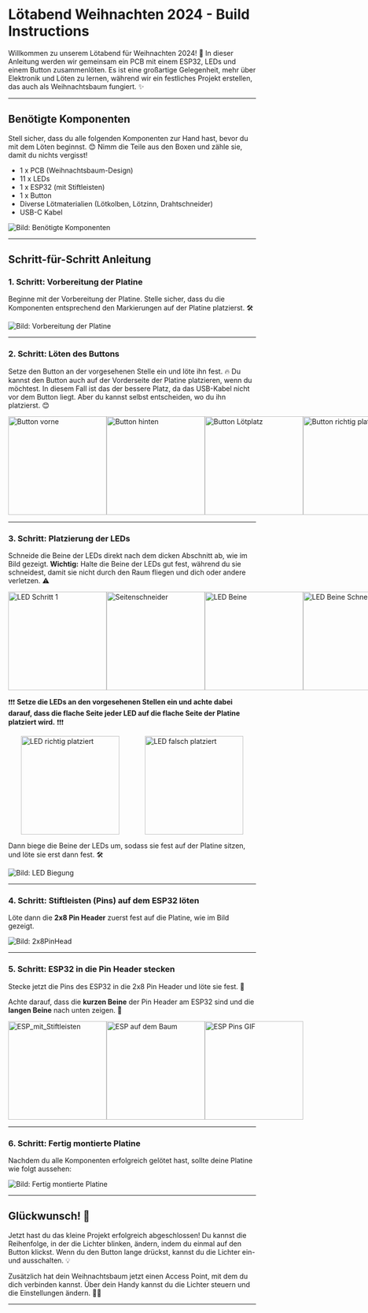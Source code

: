 # Lötabend Weihnachten 2024 - Build Instructions

Willkommen zu unserem Lötabend für Weihnachten 2024! 🎄 In dieser Anleitung werden wir gemeinsam ein PCB mit einem ESP32, LEDs und einem Button zusammenlöten. Es ist eine großartige Gelegenheit, mehr über Elektronik und Löten zu lernen, während wir ein festliches Projekt erstellen, das auch als Weihnachtsbaum fungiert. ✨

---

## Benötigte Komponenten

Stell sicher, dass du alle folgenden Komponenten zur Hand hast, bevor du mit dem Löten beginnst. 😊 Nimm die Teile aus den Boxen und zähle sie, damit du nichts vergisst!

- 1 x PCB (Weihnachtsbaum-Design)
- 11 x LEDs
- 1 x ESP32 (mit Stiftleisten)
- 1 x Button
- Diverse Lötmaterialien (Lötkolben, Lötzinn, Drahtschneider)
- USB-C Kabel

![Bild: Benötigte Komponenten](/documentation/images/Komponente.png)

---

## Schritt-für-Schritt Anleitung

### 1. Schritt: Vorbereitung der Platine

Beginne mit der Vorbereitung der Platine. Stelle sicher, dass du die Komponenten entsprechend den Markierungen auf der Platine platzierst. 🛠️

![Bild: Vorbereitung der Platine](/documentation/images/PCP.png)

---

### 2. Schritt: Löten des Buttons

Setze den Button an der vorgesehenen Stelle ein und löte ihn fest. 🔥 Du kannst den Button auch auf der Vorderseite der Platine platzieren, wenn du möchtest. In diesem Fall ist das der bessere Platz, da das USB-Kabel nicht vor dem Button liegt. Aber du kannst selbst entscheiden, wo du ihn platzierst. 😊

<div style="display: flex; justify-content: space-around;">
  <img src="/documentation/images/Button_vorne.png" alt="Button vorne" width="200"/>
  <img src="/documentation/images/Button_hinten.png" alt="Button hinten" width="200"/>
  <img src="/documentation/images/Button_Platz.png" alt="Button Lötplatz" width="200"/>
  <img src="/documentation/images/Button_platziert.png" alt="Button richtig platziert" width="200"/>
</div>

---

### 3. Schritt: Platzierung der LEDs

Schneide die Beine der LEDs direkt nach dem dicken Abschnitt ab, wie im Bild gezeigt. **Wichtig:** Halte die Beine der LEDs gut fest, während du sie schneidest, damit sie nicht durch den Raum fliegen und dich oder andere verletzen. ⚠️

<div style="display: flex; justify-content: space-around;">
  <img src="/documentation/images/LEDs.png" alt="LED Schritt 1" width="200"/>
  <img src="/documentation/images/Seitenschneider.png" alt="Seitenschneider" width="200"/>
  <img src="/documentation/images/LED_Beine.png" alt="LED Beine" width="200"/>
  <img src="/documentation/images/LED_Beine_Schneiden.png" alt="LED Beine Schneiden" width="200"/>
</div>

❗❗❗ **Setze die LEDs an den vorgesehenen Stellen ein und achte dabei darauf, dass die flache Seite jeder LED auf die flache Seite der Platine platziert wird.** ❗❗❗

<div style="display: flex; justify-content: space-around;">
  <img src="/documentation/images/LED_richtig_Platziert.png" alt="LED richtig platziert" width="200"/>
  <img src="/documentation/images/LED_falsch_Platziert.png" alt="LED falsch platziert" width="200"/>
</div>

Dann biege die Beine der LEDs um, sodass sie fest auf der Platine sitzen, und löte sie erst dann fest. 🛠️

![Bild: LED Biegung](/documentation/images/LED_Biegung.png)

---

### 4. Schritt: Stiftleisten (Pins) auf dem ESP32 löten

Löte dann die **2x8 Pin Header** zuerst fest auf die Platine, wie im Bild gezeigt.

![Bild: 2x8PinHead](/documentation/images/2x8PinHead.png)

---

### 5. Schritt: ESP32 in die Pin Header stecken

Stecke jetzt die Pins des ESP32 in die 2x8 Pin Header und löte sie fest. 🖤

Achte darauf, dass die **kurzen Beine** der Pin Header am ESP32 sind und die **langen Beine** nach unten zeigen. 🔩

<div style="display: flex; justify-content: space-around;">
  <img src="/documentation/images/ESP_mit_Stiftleisten.png" alt="ESP_mit_Stiftleisten" width="200"/>
  <img src="/documentation/images/ESP_auf_dem_Baum.png" alt="ESP auf dem Baum" width="200"/>
  <img src="/documentation/images/ESP_PINS.gif" alt="ESP Pins GIF" width="200"/>
</div>

---

### 6. Schritt: Fertig montierte Platine

Nachdem du alle Komponenten erfolgreich gelötet hast, sollte deine Platine wie folgt aussehen:

![Bild: Fertig montierte Platine](/documentation/images/Baum_fertig.png)

---

## Glückwunsch! 🎉

Jetzt hast du das kleine Projekt erfolgreich abgeschlossen! Du kannst die Reihenfolge, in der die Lichter blinken, ändern, indem du einmal auf den Button klickst. Wenn du den Button lange drückst, kannst du die Lichter ein- und ausschalten. 💡

Zusätzlich hat dein Weihnachtsbaum jetzt einen Access Point, mit dem du dich verbinden kannst. Über dein Handy kannst du die Lichter steuern und die Einstellungen ändern. 📱✨

---